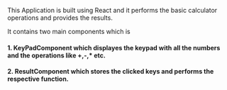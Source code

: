 This Application is built using React and it performs the basic calculator operations and provides the results.

It contains two main components which is 
#### 1. KeyPadComponent which displayes the keypad with all the numbers and the operations like +,-,* etc.
#### 2. ResultComponent which stores the clicked keys and performs the respective function.
